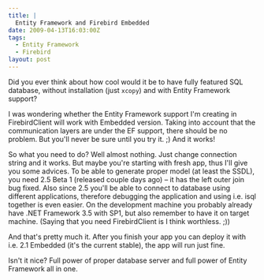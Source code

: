 ```yaml
---
title: |
  Entity Framework and Firebird Embedded
date: 2009-04-13T16:03:00Z
tags:
  - Entity Framework
  - Firebird
layout: post
---
```

Did you ever think about how cool would it be to have fully featured SQL database, without installation (just `xcopy`) and with Entity Framework support?

I was wondering whether the Entity Framework support I'm creating in FirebirdClient will work with Embedded version. Taking into account that the communication layers are under the EF support, there should be no problem. But you'll never be sure until you try it. ;) And it works!

So what you need to do? Well almost nothing. Just change connection string and it works. But maybe you're starting with fresh app, thus I'll give you some advices. To be able to generate proper model (at least the SSDL), you need 2.5 Beta 1 (released couple days ago) – it has the left outer join bug fixed. Also since 2.5 you'll be able to connect to database using different applications, therefore debugging the application and using i.e. isql together is even easier. On the development machine you probably already have .NET Framework 3.5 with SP1, but also remember to have it on target machine. (Saying that you need FirebirdClient is I think worthless. ;))

And that's pretty much it. After you finish your app you can deploy it with i.e. 2.1 Embedded (it's the current stable), the app will run just fine.

Isn't it nice? Full power of proper database server and full power of Entity Framework all in one.